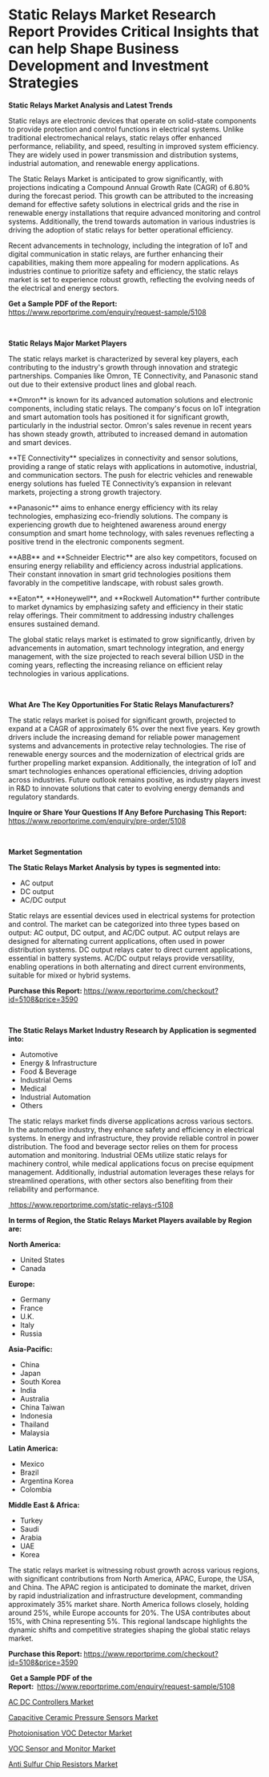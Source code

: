 <p><h1>Static Relays Market Research Report Provides Critical Insights that can help Shape Business Development and Investment Strategies</h1></p><p><strong>Static Relays Market Analysis and Latest Trends</strong></p>
<p><p>Static relays are electronic devices that operate on solid-state components to provide protection and control functions in electrical systems. Unlike traditional electromechanical relays, static relays offer enhanced performance, reliability, and speed, resulting in improved system efficiency. They are widely used in power transmission and distribution systems, industrial automation, and renewable energy applications.</p><p>The Static Relays Market is anticipated to grow significantly, with projections indicating a Compound Annual Growth Rate (CAGR) of 6.80% during the forecast period. This growth can be attributed to the increasing demand for effective safety solutions in electrical grids and the rise in renewable energy installations that require advanced monitoring and control systems. Additionally, the trend towards automation in various industries is driving the adoption of static relays for better operational efficiency.</p><p>Recent advancements in technology, including the integration of IoT and digital communication in static relays, are further enhancing their capabilities, making them more appealing for modern applications. As industries continue to prioritize safety and efficiency, the static relays market is set to experience robust growth, reflecting the evolving needs of the electrical and energy sectors.</p></p>
<p><strong>Get a Sample PDF of the Report:&nbsp;</strong> <a href="https://www.reportprime.com/enquiry/request-sample/5108?utm_campaign=2003&utm_medium=2&utm_source=Github&utm_content=ia&utm_term=19032025&utm_id=static-relays">https://www.reportprime.com/enquiry/request-sample/5108</a></p>
<p>&nbsp;</p>
<p><strong>Static Relays Major Market Players</strong></p>
<p><p>The static relays market is characterized by several key players, each contributing to the industry's growth through innovation and strategic partnerships. Companies like Omron, TE Connectivity, and Panasonic stand out due to their extensive product lines and global reach.</p><p>**Omron** is known for its advanced automation solutions and electronic components, including static relays. The company's focus on IoT integration and smart automation tools has positioned it for significant growth, particularly in the industrial sector. Omron's sales revenue in recent years has shown steady growth, attributed to increased demand in automation and smart devices.</p><p>**TE Connectivity** specializes in connectivity and sensor solutions, providing a range of static relays with applications in automotive, industrial, and communication sectors. The push for electric vehicles and renewable energy solutions has fueled TE Connectivity’s expansion in relevant markets, projecting a strong growth trajectory.</p><p>**Panasonic** aims to enhance energy efficiency with its relay technologies, emphasizing eco-friendly solutions. The company is experiencing growth due to heightened awareness around energy consumption and smart home technology, with sales revenues reflecting a positive trend in the electronic components segment.</p><p>**ABB** and **Schneider Electric** are also key competitors, focused on ensuring energy reliability and efficiency across industrial applications. Their constant innovation in smart grid technologies positions them favorably in the competitive landscape, with robust sales growth.</p><p>**Eaton**, **Honeywell**, and **Rockwell Automation** further contribute to market dynamics by emphasizing safety and efficiency in their static relay offerings. Their commitment to addressing industry challenges ensures sustained demand.</p><p>The global static relays market is estimated to grow significantly, driven by advancements in automation, smart technology integration, and energy management, with the size projected to reach several billion USD in the coming years, reflecting the increasing reliance on efficient relay technologies in various applications.</p></p>
<p>&nbsp;</p>
<p><strong>What Are The Key Opportunities For Static Relays Manufacturers?</strong></p>
<p><p>The static relays market is poised for significant growth, projected to expand at a CAGR of approximately 6% over the next five years. Key growth drivers include the increasing demand for reliable power management systems and advancements in protective relay technologies. The rise of renewable energy sources and the modernization of electrical grids are further propelling market expansion. Additionally, the integration of IoT and smart technologies enhances operational efficiencies, driving adoption across industries. Future outlook remains positive, as industry players invest in R&D to innovate solutions that cater to evolving energy demands and regulatory standards.</p></p>
<p><strong>Inquire or Share Your Questions If Any Before Purchasing This Report:</strong> <a href="https://www.reportprime.com/enquiry/pre-order/5108?utm_campaign=2003&utm_medium=2&utm_source=Github&utm_content=ia&utm_term=19032025&utm_id=static-relays">https://www.reportprime.com/enquiry/pre-order/5108</a></p>
<p>&nbsp;</p>
<p><strong>Market Segmentation</strong></p>
<p><strong>The Static Relays Market Analysis by types is segmented into:</strong></p>
<p><ul><li>AC output</li><li>DC output</li><li>AC/DC output</li></ul></p>
<p><p>Static relays are essential devices used in electrical systems for protection and control. The market can be categorized into three types based on output: AC output, DC output, and AC/DC output. AC output relays are designed for alternating current applications, often used in power distribution systems. DC output relays cater to direct current applications, essential in battery systems. AC/DC output relays provide versatility, enabling operations in both alternating and direct current environments, suitable for mixed or hybrid systems.</p></p>
<p><strong>Purchase this Report:&nbsp;</strong><a href="https://www.reportprime.com/checkout?id=5108&price=3590&utm_campaign=2003&utm_medium=2&utm_source=Github&utm_content=ia&utm_term=19032025&utm_id=static-relays">https://www.reportprime.com/checkout?id=5108&price=3590</a></p>
<p>&nbsp;</p>
<p><strong>The Static Relays Market Industry Research by Application is segmented into:</strong></p>
<p><ul><li>Automotive</li><li>Energy & Infrastructure</li><li>Food & Beverage</li><li>Industrial Oems</li><li>Medical</li><li>Industrial Automation</li><li>Others</li></ul></p>
<p><p>The static relays market finds diverse applications across various sectors. In the automotive industry, they enhance safety and efficiency in electrical systems. In energy and infrastructure, they provide reliable control in power distribution. The food and beverage sector relies on them for process automation and monitoring. Industrial OEMs utilize static relays for machinery control, while medical applications focus on precise equipment management. Additionally, industrial automation leverages these relays for streamlined operations, with other sectors also benefiting from their reliability and performance.</p></p>
<p><a href="https://www.reportprime.com/static-relays-r5108?utm_campaign=2003&utm_medium=2&utm_source=Github&utm_content=ia&utm_term=19032025&utm_id=static-relays">&nbsp;https://www.reportprime.com/static-relays-r5108</a></p>
<p><strong>In terms of Region, the Static Relays Market Players available by Region are:</strong></p>
<p>
    <p> <strong> North America: </strong>
        <ul>
            <li>United States</li>
            <li>Canada</li>
        </ul>
        </p> 
    <p> <strong> Europe: </strong>
        <ul>
            <li>Germany</li>
            <li>France</li>
            <li>U.K.</li>
            <li>Italy</li>
            <li>Russia</li>
        </ul>
        </p> 
    <p> <strong> Asia-Pacific: </strong>
        <ul>
            <li>China</li>
            <li>Japan</li>
            <li>South Korea</li>
            <li>India</li>
            <li>Australia</li>
            <li>China Taiwan</li>
            <li>Indonesia</li>
            <li>Thailand</li>
            <li>Malaysia</li>
        </ul>
        </p> 
    <p> <strong> Latin America: </strong>
        <ul>
            <li>Mexico</li>
            <li>Brazil</li>
            <li>Argentina Korea</li>
            <li>Colombia</li>
        </ul>
        </p> 
    <p> <strong> Middle East & Africa: </strong>
        <ul>
            <li>Turkey</li>
            <li>Saudi</li>
            <li>Arabia</li>
            <li>UAE</li>
            <li>Korea</li>
        </ul>
    </p>
    </p>
<p><p>The static relays market is witnessing robust growth across various regions, with significant contributions from North America, APAC, Europe, the USA, and China. The APAC region is anticipated to dominate the market, driven by rapid industrialization and infrastructure development, commanding approximately 35% market share. North America follows closely, holding around 25%, while Europe accounts for 20%. The USA contributes about 15%, with China representing 5%. This regional landscape highlights the dynamic shifts and competitive strategies shaping the global static relays market.</p></p>
<p><strong>Purchase this Report: </strong><a href="https://www.reportprime.com/checkout?id=5108&price=3590&utm_campaign=2003&utm_medium=2&utm_source=Github&utm_content=ia&utm_term=19032025&utm_id=static-relays">https://www.reportprime.com/checkout?id=5108&price=3590</a></p>
<p>&nbsp;<strong>Get a Sample PDF of the Report:&nbsp;&nbsp;</strong><a href="https://www.reportprime.com/enquiry/request-sample/5108?utm_campaign=2003&utm_medium=2&utm_source=Github&utm_content=ia&utm_term=19032025&utm_id=static-relays">https://www.reportprime.com/enquiry/request-sample/5108</a></p>
<p><strong></strong></p>
<p><p><a href="https://github.com/hayasiorover/Market-Research-Report-List-1/blob/main/ac-dc-controllers-market.md?utm_campaign=2003&utm_medium=2&utm_source=Github&utm_content=ia&utm_term=19032025&utm_id=static-relays">AC DC Controllers Market</a></p><p><a href="https://github.com/janskudiony/Market-Research-Report-List-1/blob/main/capacitive-ceramic-pressure-sensors-market.md?utm_campaign=2003&utm_medium=2&utm_source=Github&utm_content=ia&utm_term=19032025&utm_id=static-relays">Capacitive Ceramic Pressure Sensors Market</a></p><p><a href="https://github.com/makzzochil/Market-Research-Report-List-1/blob/main/photoionisation-voc-detector-market.md?utm_campaign=2003&utm_medium=2&utm_source=Github&utm_content=ia&utm_term=19032025&utm_id=static-relays">Photoionisation VOC Detector Market</a></p><p><a href="https://github.com/gitfwelday/Market-Research-Report-List-1/blob/main/voc-sensor-and-monitor-market.md?utm_campaign=2003&utm_medium=2&utm_source=Github&utm_content=ia&utm_term=19032025&utm_id=static-relays">VOC Sensor and Monitor Market</a></p><p><a href="https://github.com/mronmizoe/Market-Research-Report-List-1/blob/main/anti-sulfur-chip-resistors-market.md?utm_campaign=2003&utm_medium=2&utm_source=Github&utm_content=ia&utm_term=19032025&utm_id=static-relays">Anti Sulfur Chip Resistors Market</a></p></p>